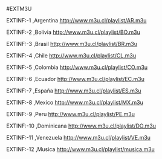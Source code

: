 #EXTM3U

EXTINF:-1 ,Argentina
http://www.m3u.cl/playlist/AR.m3u

EXTINF:-2 ,Bolivia
http://www.m3u.cl/playlist/BO.m3u

EXTINF:-3 ,Brasil
http://www.m3u.cl/playlist/BR.m3u

EXTINF:-4 ,Chile
http://www.m3u.cl/playlist/CL.m3u

EXTINF:-5 ,Colombia
http://www.m3u.cl/playlist/CO.m3u

EXTINF:-6 ,Ecuador
http://www.m3u.cl/playlist/EC.m3u

EXTINF:-7 ,España
http://www.m3u.cl/playlist/ES.m3u

EXTINF:-8 ,Mexico
http://www.m3u.cl/playlist/MX.m3u

EXTINF:-9 ,Peru
http://www.m3u.cl/playlist/PE.m3u

EXTINF:-10 ,Dominicana
http://www.m3u.cl/playlist/DO.m3u

EXTINF:-11 ,Venezuela
http://www.m3u.cl/playlist/VE.m3u

EXTINF:-12 ,Musica
http://www.m3u.cl/playlist/musica.m3u
